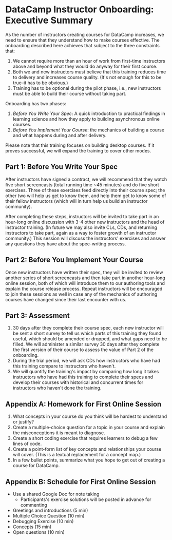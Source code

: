 ---
---
# DataCamp Instructor Onboarding: Executive Summary

As the number of instructors creating courses for DataCamp increases,
we need to ensure that they understand how to make courses effective.
The onboarding described here achieves that
subject to the three constraints that:

1.  We cannot require more than an hour of work from first-time instructors
    above and beyond what they would do anyway for their first course.
2.  Both we and new instructors must believe that this training
    reduces time to delivery and increases course quality.
    (It's not enough for this to be true–it has to be obvious.)
3.  Training has to be optional during the pilot phase,
    i.e.,
    new instructors must be able to build their course
    without taking part.

Onboarding has two phases:

1. *Before You Write Your Spec*:
   A quick introduction to practical findings in learning science
   and how they apply to building asynchronous online courses.
2. *Before You Implement Your Course*:
   the mechanics of building a course
   and what happens during and after delivery.

Please note that this training focuses on building desktop courses.
If it proves successful,
we will expand the training to cover other modes.

## Part 1: Before You Write Your Spec

After instructors have signed a contract,
we will recommend that they watch five short screencasts
(total running time ~45 minutes)
and do five short exercises.
Three of these exercises feed directly into their course spec;
the other two will help us get to know them,
and help them get to know some of their fellow instructors
(which will in turn help us build an instructor community).

After completing these steps,
instructors will be invited to take part in an hour-long online discussion with 3-4 other new instructors
and the head of instructor training.
(In future we may also invite CLs, CDs, and returning instructors to take part,
again as a way to foster growth of an instructor community.)
This session will discuss the instructors' exercises and answer any questions they have about the spec-writing process.

## Part 2: Before You Implement Your Course

Once new instructors have written their spec,
they will be invited to review another series of short screencasts
and then take part in another hour-long online session,
both of which will introduce them to our authoring tools
and explain the course release process.
Repeat instructors will be encouraged to join these sessions as well
in case any of the mechanics of authoring courses have changed
since their last encounter with us.

## Part 3: Assessment

1.  30 days after they complete their course spec,
    each new instructor will be sent a short survey to tell us which parts of this training they found useful,
    which should be amended or dropped,
    and what gaps need to be filled.
    We will administer a similar survey 30 days after they complete the first version of their course
    to assess the value of Part 2 of the onboarding.
2.  During the trial period,
    we will ask CDs how instructors who have had this training compare to instructors who haven't.
3.  We will quantify the training's impact by comparing how long it takes instructors who have had this training
    to complete their specs and develop their courses
    with historical and concurrent times for instructors who haven't done the training.

## Appendix A: Homework for First Online Session

1.  What concepts in your course do you think will be hardest to understand or justify?
2.  Create a multiple-choice question for a topic in your course
    and explain the misconceptions it is meant to diagnose.
3.  Create a short coding exercise that requires learners to debug a few lines of code.
4.  Create a point-form list of key concepts and relationships your course will cover.
    (This is a textual replacement for a concept map.)
5.  In a few bullet points, summarize what you hope to get out of creating a course for DataCamp.

## Appendix B: Schedule for First Online Session

-   Use a shared Google Doc for note taking
    -   Participants's exercise solutions will be posted in advance for commenting
-   Greetings and introductions (5 min)
-   Multiple Choice Question (10 min)
-   Debugging Exercise (10 min)
-   Concepts (15 min)
-   Open questions (10 min)

